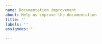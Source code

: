 ```yaml
---
name: Documentation improvement
about: Help us improve the documentation
title: ''
labels: ''
assignees: ''

---
```


